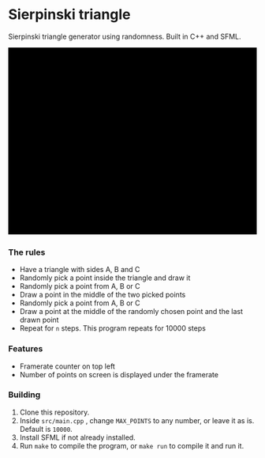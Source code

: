 # Sierpinski triangle
Sierpinski triangle generator using randomness. Built in C++ and SFML.

![](demo.gif)

### The rules
- Have a triangle with sides A, B and C
- Randomly pick a point inside the triangle and draw it
- Randomly pick a point from A, B or C
- Draw a point in the middle of the two picked points
- Randomly pick a point from A, B or C
- Draw a point at the middle of the randomly chosen point and the last drawn point
- Repeat for `n` steps. This program repeats for 10000 steps

### Features
- Framerate counter on top left
- Number of points on screen is displayed under the framerate

### Building
1) Clone this repository.
2) Inside `src/main.cpp` , change `MAX_POINTS` to any number, or leave it as is. Default is `10000`.
3) Install SFML if not already installed.
4)	Run `make` to compile the program, or `make run` to compile it and run it.